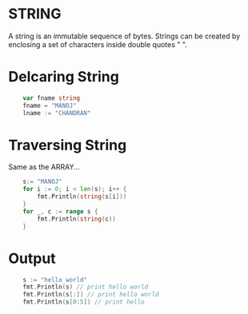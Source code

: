 # STRING
A string is an immutable sequence of bytes. Strings can be created by enclosing a set of characters inside double quotes " ".

# Delcaring String
```go
	var fname string
	fname = "MANOJ"
	lname := "CHANDRAN"
```

# Traversing String
Same as the ARRAY...
```go
    s:= "MANOJ"
    for i := 0; i < len(s); i++ {
        fmt.Println(string(s[i]))
    }
    for _, c := range s {
        fmt.Println(string(c))
    }	
```
# Output
```go
    s := "hello world"
    fmt.Println(s) // print hello world
    fmt.Println(s[:]) // print hello world
    fmt.Println(s[0:5]) // print hello
```